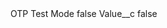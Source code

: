 <?xml version="1.0" encoding="UTF-8"?>
<CustomMetadata xmlns="http://soap.sforce.com/2006/04/metadata" xmlns:xsi="http://www.w3.org/2001/XMLSchema-instance" xmlns:xsd="http://www.w3.org/2001/XMLSchema">
    <label>OTP Test Mode</label>
    <protected>false</protected>
    <values>
        <field>Value__c</field>
        <value xsi:type="xsd:string">false</value>
    </values>
</CustomMetadata>
